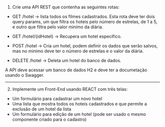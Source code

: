1. Crie uma API REST que contenha as seguintes rotas:


- GET /hotel -> lista todos os filmes cadastrados. Esta rota deve ter dois query params, um que filtra os hoteis pelo número de estrelas, de 1 a 5, e outro que filtra pelo valor minímo da diária.

- GET /hotel/{idHotel} -> Recupera um hotel específico.

- POST /hotel -> Cria um hotel, podem definir os dados que serão salvos, mas no minímo deve ter o número de estrelas e o valor da diária.

- DELETE /hotel -> Deleta um hotel do banco de dados.

A API deve acessar um banco de dados H2 e deve ter a documetação usando o Swagger.

---

2. Implemente um Front-End usando REACT com três telas:

 - Um formulário para cadastrar um novo hotel
 - Uma lista que mostra todos os hoteis cadastrados e que permite a exclusão de um hotel da lista
 - Um formulário para edição de um hotel (pode ser usado o mesmo componente criado para o cadastro)
